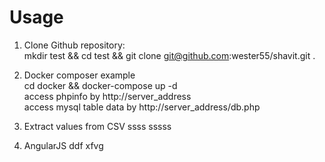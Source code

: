 # Usage

1. Clone Github repository:  
  mkdir test && cd test && git clone git@github.com:wester55/shavit.git .  

2. Docker composer example  
  cd docker && docker-compose up -d  
  access phpinfo by http://server_address  
  access mysql table data by http://server_address/db.php  

2. Extract values from CSV
  ssss
  sssss

3. AngularJS
  ddf
  xfvg
